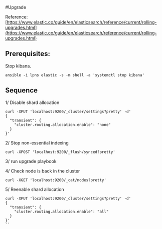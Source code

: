 #Upgrade

Reference: [https://www.elastic.co/guide/en/elasticsearch/reference/current/rolling-upgrades.html](https://www.elastic.co/guide/en/elasticsearch/reference/current/rolling-upgrades.html)

## Prerequisites:

Stop kibana.

```
ansible -i lpns elastic -s -m shell -a 'systemctl stop kibana'
```

## Sequence

1/ Disable shard allocation

```
curl -XPUT 'localhost:9200/_cluster/settings?pretty' -d'
{
  "transient": {
    "cluster.routing.allocation.enable": "none"
  }
}'
```


2/ Stop non-essential indexing

```
curl -XPOST 'localhost:9200/_flush/synced?pretty'
```

3/ run upgrade playbook

4/ Check node is back in the cluster

```
curl -XGET 'localhost:9200/_cat/nodes?pretty'
```

5/ Reenable shard allocation

```
curl -XPUT 'localhost:9200/_cluster/settings?pretty' -d'
{
  "transient": {
    "cluster.routing.allocation.enable": "all"
  }
}'
``
